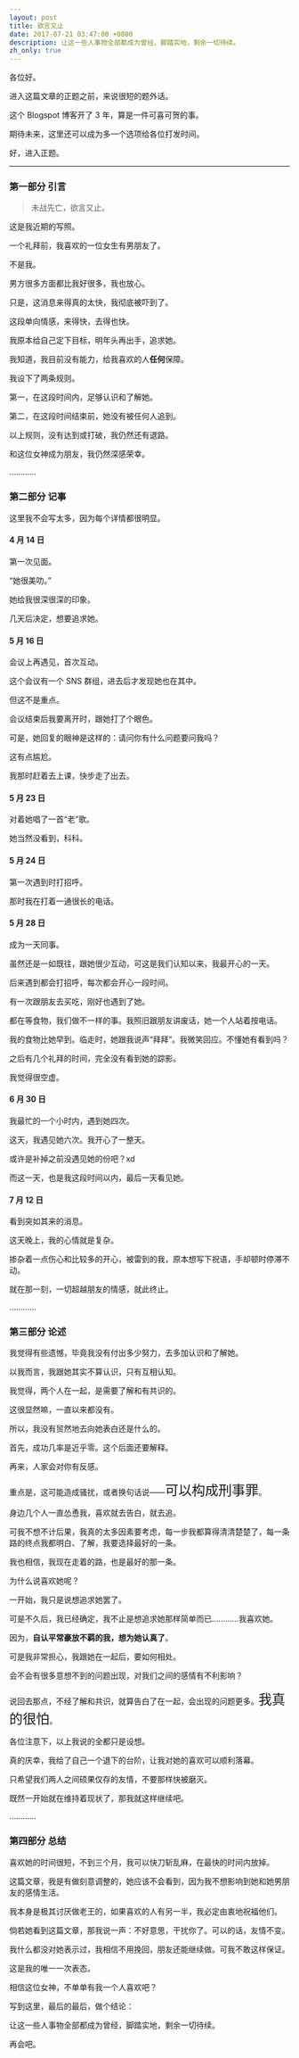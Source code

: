 ```yaml
---
layout: post
title: 欲言又止
date: 2017-07-21 03:47:00 +0800
description: 让这一些人事物全部都成为曾经，脚踏实地，剩余一切待续。
zh_only: true
---
```

各位好。

进入这篇文章的正题之前，来说很短的题外话。

这个 Blogspot 博客开了 3 年，算是一件可喜可贺的事。

期待未来，这里还可以成为多一个选项给各位打发时间。

好，进入正题。

----

### 第一部分 引言

> 未战先亡，欲言又止。

这是我近期的写照。

一个礼拜前，我喜欢的一位女生有男朋友了。

不是我。

男方很多方面都比我好很多，我也放心。

只是，这消息来得真的太快，我彻底被吓到了。

这段单向情感，来得快，去得也快。

我原本给自己定下目标，明年头再出手，追求她。

我知道，我目前没有能力，给我喜欢的人**任何**保障。

我设下了两条规则。

第一，在这段时间内，足够认识和了解她。

第二，在这段时间结束前，她没有被任何人追到。

以上规则，没有达到或打破，我仍然还有退路。

和这位女神成为朋友，我仍然深感荣幸。

…………

### 第二部分 记事

这里我不会写太多，因为每个详情都很明显。

#### 4 月 14 日

第一次见面。

“她很美叻。”

她给我很深很深的印象。

几天后决定，想要追求她。

#### 5 月 16 日

会议上再遇见，首次互动。

这个会议有一个 SNS 群组，进去后才发现她也在其中。

但这不是重点。

会议结束后我要离开时，跟她打了个眼色。

可是，她回复的眼神是这样的：请问你有什么问题要问我吗？

这有点尴尬。

我那时赶着去上课，快步走了出去。

#### 5 月 23 日

对着她唱了一首“老”歌。

她当然没看到，科科。

#### 5 月 24 日

第一次遇到时打招呼。

那时我在打着一通很长的电话。

#### 5 月 28 日

成为一天同事。

虽然还是一如既往，跟她很少互动，可这是我们认知以来，我最开心的一天。

后来遇到都会打招呼，每次都会开心一段时间。

有一次跟朋友去买吃，刚好也遇到了她。

都在等食物，我们做不一样的事。我照旧跟朋友讲废话，她一个人站着按电话。

我的食物比她早到。临走时，她跟我说声“拜拜”。我微笑回应。不懂她有看到吗？

之后有几个礼拜的时间，完全没有看到她的踪影。

我觉得很空虚。

#### 6 月 30 日

我最忙的一个小时内，遇到她四次。

这天，我遇见她六次。我开心了一整天。

或许是补掉之前没遇见她的份吧？xd

而这一天，也是我这段时间以内，最后一天看见她。

#### 7 月 12 日

看到突如其来的消息。

这天晚上，我的心情就是复杂。

掺杂着一点伤心和比较多的开心，被雷到的我，原本想写下祝语，手却顿时停滞不动。

就在那一刻，一切超越朋友的情感，就此终止。

…………

### 第三部分 论述

我觉得有些遗憾，毕竟我没有付出多少努力，去多加认识和了解她。

以我而言，我跟她其实不算认识，只有互相认知。

我觉得，两个人在一起，是需要了解和有共识的。

这很显然嘛，一直以来都没有。

所以，我没有贸然地去向她表白还是什么的。

首先，成功几率是近乎零。这个后面还要解释。

再来，人家会对你有反感。

重点是，这可能造成骚扰，或者换句话说——<span style="font-size: x-large">可以构成刑事罪</span>。

身边几个人一直怂恿我，喜欢就去告白，就去追。

可我不想不计后果，我真的太多因素要考虑，每一步我都算得清清楚楚了，每一条路的终点我都明白、了解，我要选择最好的一条。

我也相信，我现在走着的路，也是最好的那一条。

为什么说喜欢她呢？

一开始，我只是说想追求她罢了。

可是不久后，我已经确定，我不止是想追求她那样简单而已…………我喜欢她。

因为，**自认平常豪放不羁的我，想为她认真了**。

可是我非常担心，我跟她在一起后，要如何相处。

会不会有很多意想不到的问题出现，对我们之间的感情有不利影响？

说回去那点，不经了解和共识，就算告白了在一起，会出现的问题更多。<span style="font-size: x-large">我真的很怕</span>。

各位注意下，以上我说的全都只是设想。

真的庆幸，我给了自己一个退下的台阶，让我对她的喜欢可以顺利落幕。

只希望我们两人之间硕果仅存的友情，不要那样快被磨灭。

既然一开始就在维持着现状了，那我就这样继续吧。

…………

### 第四部分 总结

喜欢她的时间很短，不到三个月，我可以快刀斩乱麻，在最快的时间内放掉。

这篇文章，我是有做刻意调整的，她应该不会看到，因为我不想影响到她和她男朋友的感情生活。

我本身是极其讨厌做老王的，如果喜欢的人有另一半，我必定由衷地祝福他们。

倘若她看到这篇文章，那我说一声：不好意思，干扰你了。可以的话，友情不变。

我什么都没对她表示过，我相信不用挽回，朋友还能继续做。可我不敢这样保证。

这是我的唯一一次表态。

相信这位女神，不单单有我一个人喜欢吧？

写到这里，最后的最后，做个结论：

让这一些人事物全部都成为曾经，脚踏实地，剩余一切待续。

再会吧。
